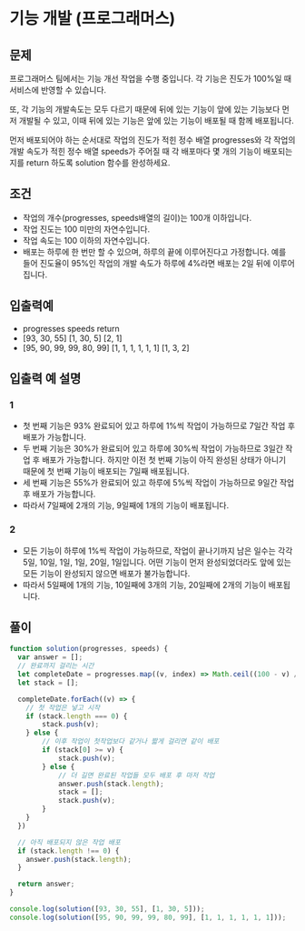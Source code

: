 # 기능 개발 (프로그래머스)

## 문제

프로그래머스 팀에서는 기능 개선 작업을 수행 중입니다. 각 기능은 진도가 100%일 때 서비스에 반영할 수 있습니다.<br>

또, 각 기능의 개발속도는 모두 다르기 때문에 뒤에 있는 기능이 앞에 있는 기능보다 먼저 개발될 수 있고, 이때 뒤에 있는 기능은 앞에 있는 기능이 배포될 때 함께 배포됩니다.<br>

먼저 배포되어야 하는 순서대로 작업의 진도가 적힌 정수 배열 progresses와 각 작업의 개발 속도가 적힌 정수 배열 speeds가 주어질 때 각 배포마다 몇 개의 기능이 배포되는지를 return 하도록 solution 함수를 완성하세요.<br>



## 조건

- 작업의 개수(progresses, speeds배열의 길이)는 100개 이하입니다.
- 작업 진도는 100 미만의 자연수입니다.
- 작업 속도는 100 이하의 자연수입니다.
- 배포는 하루에 한 번만 할 수 있으며, 하루의 끝에 이루어진다고 가정합니다. 예를 들어 진도율이 95%인 작업의 개발 속도가 하루에 4%라면 배포는 2일 뒤에 이루어집니다.

## 입출력예

- progresses	speeds	return
- [93, 30, 55]	[1, 30, 5]	[2, 1]
- [95, 90, 99, 99, 80, 99]	[1, 1, 1, 1, 1, 1]	[1, 3, 2]
  
## 입출력 예 설명

### 1
- 첫 번째 기능은 93% 완료되어 있고 하루에 1%씩 작업이 가능하므로 7일간 작업 후 배포가 가능합니다.
- 두 번째 기능은 30%가 완료되어 있고 하루에 30%씩 작업이 가능하므로 3일간 작업 후 배포가 가능합니다. 하지만 이전 첫 번째 기능이 아직 완성된 상태가 아니기 때문에 첫 번째 기능이 배포되는 7일째 배포됩니다.
- 세 번째 기능은 55%가 완료되어 있고 하루에 5%씩 작업이 가능하므로 9일간 작업 후 배포가 가능합니다.
- 따라서 7일째에 2개의 기능, 9일째에 1개의 기능이 배포됩니다.

### 2
- 모든 기능이 하루에 1%씩 작업이 가능하므로, 작업이 끝나기까지 남은 일수는 각각 5일, 10일, 1일, 1일, 20일, 1일입니다. 어떤 기능이 먼저 완성되었더라도 앞에 있는 모든 기능이 완성되지 않으면 배포가 불가능합니다.
- 따라서 5일째에 1개의 기능, 10일째에 3개의 기능, 20일째에 2개의 기능이 배포됩니다.

## 풀이

```js
function solution(progresses, speeds) {
  var answer = [];
  // 완료까지 걸리는 시간
  let completeDate = progresses.map((v, index) => Math.ceil((100 - v) / speeds[index]));
  let stack = [];

  completeDate.forEach((v) => {
    // 첫 작업은 넣고 시작
    if (stack.length === 0) {
        stack.push(v);
    } else {
        // 이후 작업이 첫작업보다 같거나 짧게 걸리면 같이 배포
        if (stack[0] >= v) {
            stack.push(v);
        } else {
            // 더 길면 완료된 작업들 모두 배포 후 마저 작업
            answer.push(stack.length);
            stack = [];
            stack.push(v);
        }
    }
  })

  // 아직 배포되지 않은 작업 배포
  if (stack.length !== 0) {
    answer.push(stack.length);
  }

  return answer;
}

console.log(solution([93, 30, 55], [1, 30, 5]));
console.log(solution([95, 90, 99, 99, 80, 99], [1, 1, 1, 1, 1, 1]));
```